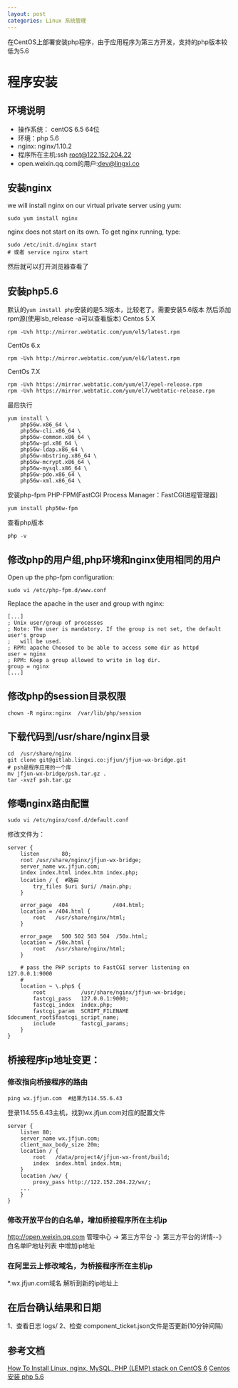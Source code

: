 ```yaml
---
layout: post
categories: Linux 系统管理
---
```

在CentOS上部署安装php程序，由于应用程序为第三方开发，支持的php版本较低为5.6
# 程序安装

## 环境说明

- 操作系统： centOS 6.5 64位
- 环境：php 5.6
- nginx:  nginx/1.10.2
- 程序所在主机:ssh root@122.152.204.22
- open.weixin.qq.com的用户:dev@lingxi.co

## 安装nginx
we will install nginx on our virtual private server using yum:
```
sudo yum install nginx
```
nginx does not start on its own. To get nginx running, type:
```
sudo /etc/init.d/nginx start
# 或者 service nginx start
```
然后就可以打开浏览器查看了

## 安装php5.6
默认的`yum install php`安装的是5.3版本，比较老了。需要安装5.6版本
然后添加rpm源(使用lsb_release -a可以查看版本)
Centos 5.X
```
rpm -Uvh http://mirror.webtatic.com/yum/el5/latest.rpm
```
CentOs 6.x
```
rpm -Uvh http://mirror.webtatic.com/yum/el6/latest.rpm
```
CentOs 7.X
```
rpm -Uvh https://mirror.webtatic.com/yum/el7/epel-release.rpm
rpm -Uvh https://mirror.webtatic.com/yum/el7/webtatic-release.rpm
```
最后执行
```
yum install \
	php56w.x86_64 \
	php56w-cli.x86_64 \
	php56w-common.x86_64 \
	php56w-gd.x86_64 \
	php56w-ldap.x86_64 \
	php56w-mbstring.x86_64 \
	php56w-mcrypt.x86_64 \
	php56w-mysql.x86_64 \
	php56w-pdo.x86_64 \
	php56w-xml.x86_64 \
```
安装php-fpm PHP-FPM(FastCGI Process Manager：FastCGI进程管理器)
```
yum install php56w-fpm
```
查看php版本
```
php -v
```

## 修改php的用户组,php环境和nginx使用相同的用户
Open up the php-fpm configuration:
```
sudo vi /etc/php-fpm.d/www.conf
```
Replace the apache in the user and group with nginx:
```
[...]
; Unix user/group of processes
; Note: The user is mandatory. If the group is not set, the default user's group
;	will be used.
; RPM: apache Choosed to be able to access some dir as httpd
user = nginx
; RPM: Keep a group allowed to write in log dir.
group = nginx
[...]
```
## 修改php的session目录权限
```
chown -R nginx:nginx  /var/lib/php/session
```

## 下载代码到/usr/share/nginx目录
```
cd  /usr/share/nginx
git clone git@gitlab.lingxi.co:jfjun/jfjun-wx-bridge.git
# psh是程序应用的一个库
mv jfjun-wx-bridge/psh.tar.gz . 
tar -xvzf psh.tar.gz
```

## 修噶nginx路由配置
```
sudo vi /etc/nginx/conf.d/default.conf
```
修改文件为：
```
server {
    listen       80;
    root /usr/share/nginx/jfjun-wx-bridge;
    server_name wx.jfjun.com;
    index index.html index.htm index.php;
    location / {  #路由
        try_files $uri $uri/ /main.php;
    }

    error_page  404              /404.html;
    location = /404.html {
        root   /usr/share/nginx/html;
    }

    error_page   500 502 503 504  /50x.html;
    location = /50x.html {
        root   /usr/share/nginx/html;
    }

    # pass the PHP scripts to FastCGI server listening on 127.0.0.1:9000
    #
    location ~ \.php$ {
        root           /usr/share/nginx/jfjun-wx-bridge;
        fastcgi_pass   127.0.0.1:9000;
        fastcgi_index  index.php;
        fastcgi_param  SCRIPT_FILENAME   $document_root$fastcgi_script_name;
        include        fastcgi_params;
    }
}
```
## 桥接程序ip地址变更：

### 修改指向桥接程序的路由
```
ping wx.jfjun.com  #结果为114.55.6.43
```
登录114.55.6.43主机，找到wx.jfjun.com对应的配置文件

```
server {
    listen 80;
    server_name wx.jfjun.com;
    client_max_body_size 20m;
    location / {
        root   /data/project4/jfjun-wx-front/build;
        index  index.html index.htm;
    }
    location /wx/ {
        proxy_pass http://122.152.204.22/wx/;
    ...
    }
}
```
### 修改开放平台的白名单，增加桥接程序所在主机ip
http://open.weixin.qq.com
 管理中心 -> 第三方平台 -》第三方平台的详情--》 白名单IP地址列表 中增加ip地址

### 在阿里云上修改域名，为桥接程序所在主机ip
*.wx.jfjun.com域名 解析到新的ip地址上



## 在后台确认结果和日期
1、查看日志 logs/
2、检查 component_ticket.json文件是否更新(10分钟间隔)
## 参考文档
[How To Install Linux, nginx, MySQL, PHP (LEMP) stack on CentOS 6](https://www.digitalocean.com/community/tutorials/how-to-install-linux-nginx-mysql-php-lemp-stack-on-centos-6)
[Centos 安装 php 5.6](https://www.jianshu.com/p/f5d2f1a8ab90)